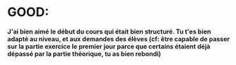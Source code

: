 # GOOD:
**J'ai bien aimé le début du cours qui était bien structuré. Tu t'es bien adapté au niveau, et aux demandes des élèves (cf: être capable de passer sur la partie exercice le premier jour parce que certains étaient déjà dépassé par la partie théorique, tu as bien rebondi)**

